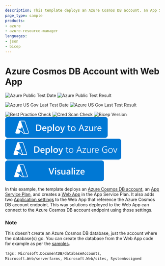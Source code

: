 ```yaml
---
description: This template deploys an Azure Cosmos DB account, an App Service Plan, and creates a Web App in the App Service Plan. It also adds two Application settings to the Web App that reference the Azure Cosmos DB account endpoint. This way solutions deployed to the Web App can connect to the Azure Cosmos DB account endpoint using those settings.
page_type: sample
products:
- azure
- azure-resource-manager
languages:
- json
- bicep
---
```

# Azure Cosmos DB Account with Web App

![Azure Public Test Date](https://azurequickstartsservice.blob.core.windows.net/badges/quickstarts/microsoft.web/documentdb-webapp/PublicLastTestDate.svg)
![Azure Public Test Result](https://azurequickstartsservice.blob.core.windows.net/badges/quickstarts/microsoft.web/documentdb-webapp/PublicDeployment.svg)

![Azure US Gov Last Test Date](https://azurequickstartsservice.blob.core.windows.net/badges/quickstarts/microsoft.web/documentdb-webapp/FairfaxLastTestDate.svg)
![Azure US Gov Last Test Result](https://azurequickstartsservice.blob.core.windows.net/badges/quickstarts/microsoft.web/documentdb-webapp/FairfaxDeployment.svg)

![Best Practice Check](https://azurequickstartsservice.blob.core.windows.net/badges/quickstarts/microsoft.web/documentdb-webapp/BestPracticeResult.svg)
![Cred Scan Check](https://azurequickstartsservice.blob.core.windows.net/badges/quickstarts/microsoft.web/documentdb-webapp/CredScanResult.svg)
![Bicep Version](https://azurequickstartsservice.blob.core.windows.net/badges/quickstarts/microsoft.web/documentdb-webapp/BicepVersion.svg)
[![Deploy To Azure](https://raw.githubusercontent.com/Azure/azure-quickstart-templates/master/1-CONTRIBUTION-GUIDE/images/deploytoazure.svg?sanitize=true)](https://portal.azure.com/#create/Microsoft.Template/uri/https%3A%2F%2Fraw.githubusercontent.com%2FAzure%2Fazure-quickstart-templates%2Fmaster%2Fquickstarts%2Fmicrosoft.web%2Fdocumentdb-webapp%2Fazuredeploy.json)
[![Deploy To Azure US Gov](https://raw.githubusercontent.com/Azure/azure-quickstart-templates/master/1-CONTRIBUTION-GUIDE/images/deploytoazuregov.svg?sanitize=true)](https://portal.azure.us/#create/Microsoft.Template/uri/https%3A%2F%2Fraw.githubusercontent.com%2FAzure%2Fazure-quickstart-templates%2Fmaster%2Fquickstarts%2Fmicrosoft.web%2Fdocumentdb-webapp%2Fazuredeploy.json)
[![Visualize](https://raw.githubusercontent.com/Azure/azure-quickstart-templates/master/1-CONTRIBUTION-GUIDE/images/visualizebutton.svg?sanitize=true)](http://armviz.io/#/?load=https%3A%2F%2Fraw.githubusercontent.com%2FAzure%2Fazure-quickstart-templates%2Fmaster%2Fquickstarts%2Fmicrosoft.web%2Fdocumentdb-webapp%2Fazuredeploy.json)

In this example, the template deploys an [Azure Cosmos DB account](https://azure.microsoft.com/documentation/articles/documentdb-introduction/#what-is-azure-documentdb), an [App Service Plan](https://azure.microsoft.com/documentation/articles/azure-web-sites-web-hosting-plans-in-depth-overview/), and creates a [Web App](https://azure.microsoft.com/documentation/articles/app-service-web-overview/) in the App Service Plan. It also adds two [Application settings](https://azure.microsoft.com/documentation/articles/web-sites-configure/) to the Web App that reference the Azure Cosmos DB account endpoint. This way solutions deployed to the Web App can connect to the Azure Cosmos DB account endpoint using those settings.

### Note
This doesn't create an Azure Cosmos DB database, just the account where the database(s) go. You can create the database from the Web App code for example as per the [samples](https://github.com/Azure?utf8=%E2%9C%93&query=documentdb).

`Tags: Microsoft.DocumentDB/databaseAccounts, Microsoft.Web/serverfarms, Microsoft.Web/sites, SystemAssigned`
